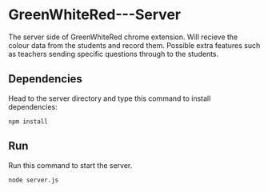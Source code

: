 # GreenWhiteRed---Server
The server side of GreenWhiteRed chrome extension. 
Will recieve the colour data from the students and record them. Possible extra features such as teachers sending specific questions through to the students.

## Dependencies
Head to the server directory and type this command to install dependencies:

    npm install

## Run
Run this command to start the server.

    node server.js
